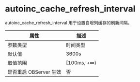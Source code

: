 autoinc_cache_refresh_interval 
===================================================

autoinc_cache_refresh_interval 用于设置自增列缓存的刷新间隔。


|      **属性**      |    **描述**    |
|------------------|--------------|
| 参数类型             | 时间类型         |
| 默认值              | 3600s        |
| 取值范围             | \[100ms, +∞) |
| 是否重启 OBServer 生效 | 否            |




